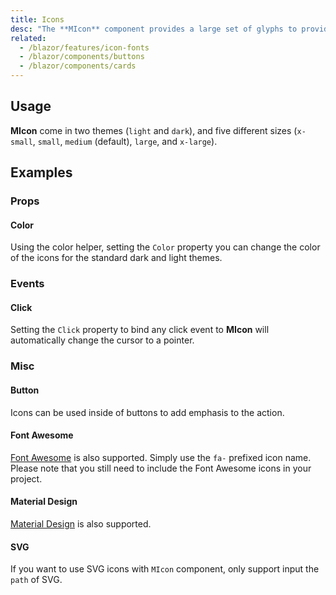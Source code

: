 ```yaml
---
title: Icons
desc: "The **MIcon** component provides a large set of glyphs to provide context to various aspects of your application. For a list of all available icons, visit the official [Material Design Icons](https://materialdesignicons.com/) page. To use any of these icons simply use the `mdi-` prefix followed by the icon name."
related:
  - /blazor/features/icon-fonts
  - /blazor/components/buttons
  - /blazor/components/cards
---
```


## Usage

**MIcon** come in two themes (`light` and `dark`), and five different sizes (`x-small`, `small`, `medium` (default), `large`, and `x-large`).

<icons-usage></icons-usage>

## Examples

### Props

#### Color

Using the color helper, setting the `Color` property you can change the color of the icons for the standard dark and light themes.

<masa-example file="Examples.components.icons.Color"></masa-example>

### Events

#### Click

Setting the `Click` property to bind any click event to **MIcon** will automatically change the cursor to a pointer.

<masa-example file="Examples.components.icons.Click"></masa-example>

### Misc

#### Button

Icons can be used inside of buttons to add emphasis to the action.

<masa-example file="Examples.components.icons.Button"></masa-example>

#### Font Awesome

[Font Awesome](https://fontawesome.com/icons/) is also supported. Simply use the `fa-` prefixed icon name. Please note
that you still need to include the Font Awesome icons in your project.

<masa-example file="Examples.components.icons.FontAwesome"></masa-example>

#### Material Design

[Material Design](https://material.io/tools/icons/?style=baseline) is also supported.

<masa-example file="Examples.components.icons.MaterialDesign"></masa-example>

#### SVG

If you want to use SVG icons with `MIcon` component, only support input the `path` of SVG.

<masa-example file="Examples.components.icons.Svg"></masa-example>